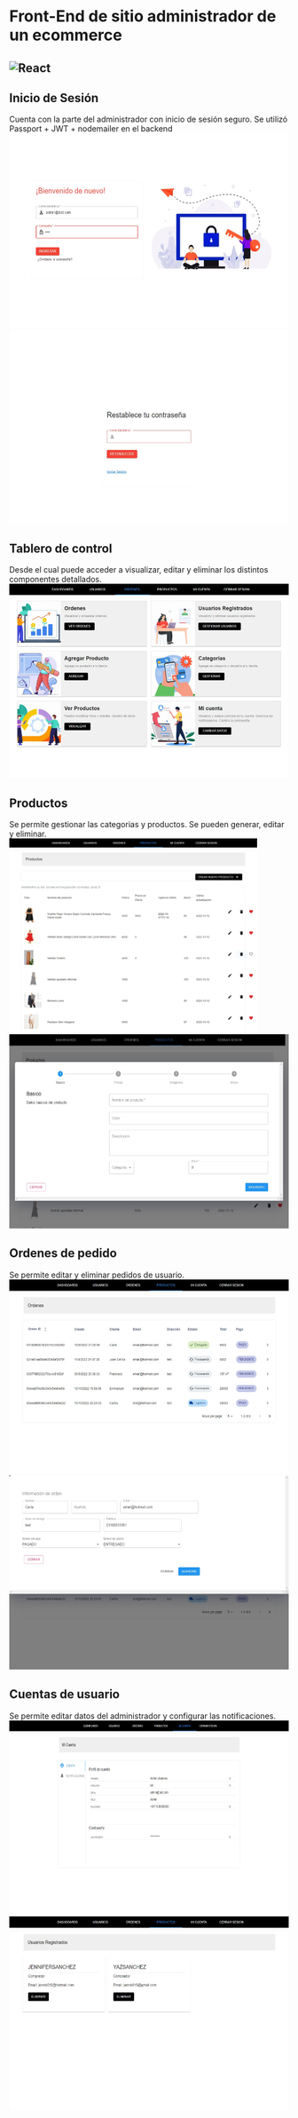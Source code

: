   # Front-End de sitio administrador de un ecommerce
 ![React](https://img.shields.io/badge/react-%2320232a.svg?style=for-the-badge&logo=react&logoColor=%2361DAFB)
--------------

## Inicio de Sesión
Cuenta con la parte del administrador con inicio de sesión seguro.
Se utilizó Passport + JWT + nodemailer en el backend
<img src="github/login.jpg" height="350px" alt="Inicio de Sesión"/>
<img src="github/changePassword.jpg" height="350px" alt="Restablecer contraseña"/>
 

## Tablero de control
Desde el cual puede acceder a visualizar, editar y eliminar los distintos componentes detallados.
<img src="github/dashboard.jpg" height="350px" alt="Tablero"/>

## Productos
Se permite gestionar las categorias y productos.
Se pueden generar, editar y eliminar.
<img src="github/products.jpg" height="350px" alt="Gestión de productos"/>
<img src="github/newProduct.jpg" height="350px" alt="gregar nuevo producto"/>

## Ordenes de pedido
Se permite editar y eliminar pedidos de usuario.
<img src="github/orders.jpg" height="350px" alt="Control de ordenes"/>
<img src="github/orders_edit.jpg" height="350px" alt="Edición de ordenes"/>
 
## Cuentas de usuario
Se permite editar datos del administrador y configurar las notificaciones.
<img src="github/myaccount.jpg" height="350px" alt="Mi Cuenta"/>
<img src="github/buyers.jpg" height="350px" alt="Cuentas de usuario"/>
 
